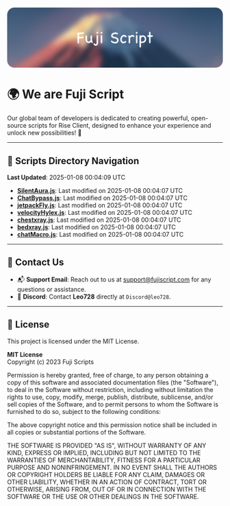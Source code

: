 ![Banner](.github/b.webp)

# 🌍 **We are Fuji Script**

Our global team of developers is dedicated to creating powerful, open-source scripts for Rise Client, designed to enhance your experience and unlock new possibilities! 🌟

---
<!-- SCRIPTS_NAVIGATION_START -->
## 📂 **Scripts Directory Navigation**

**Last Updated**: 2025-01-08 00:04:09 UTC

- **[SilentAura.js](scripts/SilentAura.js)**: Last modified on 2025-01-08 00:04:07 UTC
- **[ChatBypass.js](scripts/ChatBypass.js)**: Last modified on 2025-01-08 00:04:07 UTC
- **[jetpackFly.js](scripts/jetpackFly.js)**: Last modified on 2025-01-08 00:04:07 UTC
- **[velocityHylex.js](scripts/velocityHylex.js)**: Last modified on 2025-01-08 00:04:07 UTC
- **[chestxray.js](scripts/chestxray.js)**: Last modified on 2025-01-08 00:04:07 UTC
- **[bedxray.js](scripts/bedxray.js)**: Last modified on 2025-01-08 00:04:07 UTC
- **[chatMacro.js](scripts/chatMacro.js)**: Last modified on 2025-01-08 00:04:07 UTC

<!-- SCRIPTS_NAVIGATION_END -->

---

## 💬 **Contact Us**  
- 📬 **Support Email**: Reach out to us at [support@fujiscript.com](mailto:support@fujiscript.com) for any questions or assistance.  
- 💬 **Discord**: Contact **Leo728** directly at `Discord@leo728`.

---

## 📜 **License**

This project is licensed under the MIT License.  

**MIT License**  
Copyright (c) 2023 Fuji Scripts  

Permission is hereby granted, free of charge, to any person obtaining a copy of this software and associated documentation files (the "Software"), to deal in the Software without restriction, including without limitation the rights to use, copy, modify, merge, publish, distribute, sublicense, and/or sell copies of the Software, and to permit persons to whom the Software is furnished to do so, subject to the following conditions:  

The above copyright notice and this permission notice shall be included in all copies or substantial portions of the Software.  

THE SOFTWARE IS PROVIDED "AS IS", WITHOUT WARRANTY OF ANY KIND, EXPRESS OR IMPLIED, INCLUDING BUT NOT LIMITED TO THE WARRANTIES OF MERCHANTABILITY, FITNESS FOR A PARTICULAR PURPOSE AND NONINFRINGEMENT. IN NO EVENT SHALL THE AUTHORS OR COPYRIGHT HOLDERS BE LIABLE FOR ANY CLAIM, DAMAGES OR OTHER LIABILITY, WHETHER IN AN ACTION OF CONTRACT, TORT OR OTHERWISE, ARISING FROM, OUT OF OR IN CONNECTION WITH THE SOFTWARE OR THE USE OR OTHER DEALINGS IN THE SOFTWARE.  
